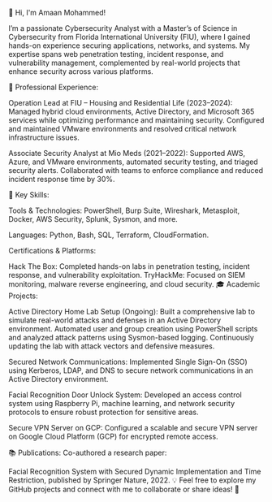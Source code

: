 👋 Hi, I'm Amaan Mohammed!

I’m a passionate Cybersecurity Analyst with a Master’s of Science in Cybersecurity from Florida International University (FIU), where I gained hands-on experience securing applications, networks, and systems. My expertise spans web penetration testing, incident response, and vulnerability management, complemented by real-world projects that enhance security across various platforms.

🔐 Professional Experience:

Operation Lead at FIU – Housing and Residential Life (2023–2024):
Managed hybrid cloud environments, Active Directory, and Microsoft 365 services while optimizing performance and maintaining security. Configured and maintained VMware environments and resolved critical network infrastructure issues.

Associate Security Analyst at Mio Meds (2021–2022):
Supported AWS, Azure, and VMware environments, automated security testing, and triaged security alerts. Collaborated with teams to enforce compliance and reduced incident response time by 30%.

🚀 Key Skills:

Tools & Technologies:
PowerShell, Burp Suite, Wireshark, Metasploit, Docker, AWS Security, Splunk, Sysmon, and more.

Languages:
Python, Bash, SQL, Terraform, CloudFormation.

Certifications & Platforms:

Hack The Box: Completed hands-on labs in penetration testing, incident response, and vulnerability exploitation.
TryHackMe: Focused on SIEM monitoring, malware reverse engineering, and cloud security.
🎓 Academic Projects:

Active Directory Home Lab Setup (Ongoing):
Built a comprehensive lab to simulate real-world attacks and defenses in an Active Directory environment. Automated user and group creation using PowerShell scripts and analyzed attack patterns using Sysmon-based logging. Continuously updating the lab with attack vectors and defensive measures.

Secured Network Communications:
Implemented Single Sign-On (SSO) using Kerberos, LDAP, and DNS to secure network communications in an Active Directory environment.

Facial Recognition Door Unlock System:
Developed an access control system using Raspberry Pi, machine learning, and network security protocols to ensure robust protection for sensitive areas.

Secure VPN Server on GCP:
Configured a scalable and secure VPN server on Google Cloud Platform (GCP) for encrypted remote access.

📚 Publications:
Co-authored a research paper:

Facial Recognition System with Secured Dynamic Implementation and Time Restriction, published by Springer Nature, 2022.
💡 Feel free to explore my GitHub projects and connect with me to collaborate or share ideas! 🚀


<!---
Hac3rsp4ce/Hac3rsp4ce is a ✨ special ✨ repository because its `README.md` (this file) appears on your GitHub profile.
You can click the Preview link to take a look at your changes.
--->
